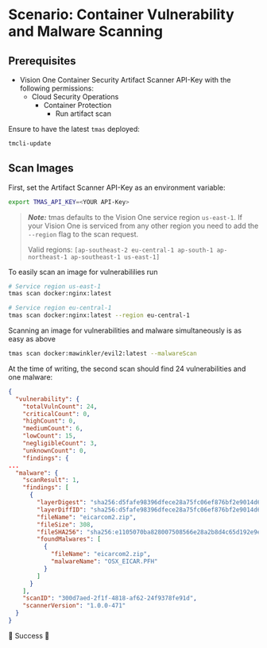 # Scenario: Container Vulnerability and Malware Scanning

## Prerequisites

- Vision One Container Security Artifact Scanner API-Key with the following permissions:
  - Cloud Security Operations
    - Container Protection
      - Run artifact scan

Ensure to have the latest `tmas` deployed:

```sh
tmcli-update
```

## Scan Images

First, set the Artifact Scanner API-Key as an environment variable:

```sh
export TMAS_API_KEY=<YOUR API-Key>
```

> ***Note:*** tmas defaults to the Vision One service region `us-east-1`. If your Vision One is serviced from any other region you need to add the `--region` flag to the scan request.
> 
> Valid regions: `[ap-southeast-2 eu-central-1 ap-south-1 ap-northeast-1 ap-southeast-1 us-east-1]`

To easily scan an image for vulnerabililies run

```sh
# Service region us-east-1
tmas scan docker:nginx:latest

# Service region eu-central-1
tmas scan docker:nginx:latest --region eu-central-1
```

Scanning an image for vulnerabilities and malware simultaneously is as easy as above

```sh
tmas scan docker:mawinkler/evil2:latest --malwareScan
```

At the time of writing, the second scan should find 24 vulnerabilities and one malware:

```json
{
  "vulnerability": {
    "totalVulnCount": 24,
    "criticalCount": 0,
    "highCount": 0,
    "mediumCount": 6,
    "lowCount": 15,
    "negligibleCount": 3,
    "unknownCount": 0,
    "findings": {
...
  "malware": {
    "scanResult": 1,
    "findings": [
      {
        "layerDigest": "sha256:d5fafe98396dfece28a75fc06ef876bf2e9014d62d908f8296a925bab92ab4b9",
        "layerDiffID": "sha256:d5fafe98396dfece28a75fc06ef876bf2e9014d62d908f8296a925bab92ab4b9",
        "fileName": "eicarcom2.zip",
        "fileSize": 308,
        "fileSHA256": "sha256:e1105070ba828007508566e28a2b8d4c65d192e9eaf3b7868382b7cae747b397",
        "foundMalwares": [
          {
            "fileName": "eicarcom2.zip",
            "malwareName": "OSX_EICAR.PFH"
          }
        ]
      }
    ],
    "scanID": "300d7aed-2f1f-4818-af62-24f9378fe91d",
    "scannerVersion": "1.0.0-471"
  }
}
```

🎉 Success 🎉

